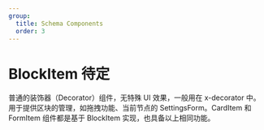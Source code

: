 ```yaml
---
group:
  title: Schema Components
  order: 3
---
```


# BlockItem <Badge>待定</Badge>

普通的装饰器（Decorator）组件，无特殊 UI 效果，一般用在 x-decorator 中。用于提供区块的管理，如拖拽功能、当前节点的 SettingsForm。CardItem 和 FormItem 组件都是基于 BlockItem 实现，也具备以上相同功能。

<code src="./demos/demo1.tsx"></code>
